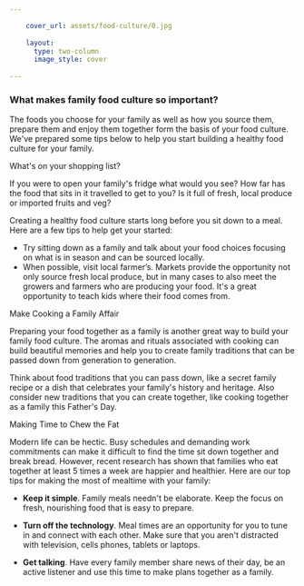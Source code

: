 ```yaml
---

    cover_url: assets/food-culture/0.jpg
    
    layout:
      type: two-column
      image_style: cover
      
---
```


### What makes family food culture so important? 

The foods you choose for your family as well as how you source them, prepare them and enjoy them together form the basis of your food culture.  We've prepared some tips below to help you start building a healthy food culture for your family. 

What's on your shopping list?

If you were to open your family's fridge what would you see?  How far has the food that sits in it travelled to get to you?  Is it full of fresh, local produce or imported fruits and veg?  

Creating a healthy food culture starts long before you sit down to a meal.  Here are a few tips to help get your started: 

-	Try sitting down as a family and talk about your food choices focusing on what is in season and can be sourced locally.  
-	When possible, visit local farmer’s. 
Markets provide the opportunity not only source fresh local produce, but in many cases to also meet the growers and farmers who are producing your food.  It's a great opportunity to teach kids where their food comes from.


Make Cooking a Family Affair

Preparing your food together as a family is another great way to build your family food culture.  The aromas and rituals associated with cooking can build beautiful memories and help you to create family traditions that can be passed down from generation to generation. 

Think about food traditions that you can pass down, like a secret family recipe or a dish that celebrates your family's history and heritage. Also consider new traditions that you can create together, like cooking together as a family this Father's Day. 


Making Time to Chew the Fat

Modern life can be hectic. Busy schedules and demanding work commitments can make it difficult to find the time sit down together and break bread. However, recent research has shown that families who eat together at least 5 times a week are happier and healthier. Here are our top tips for making the most of mealtime with your family:

- <b>Keep it simple</b>. Family meals needn't be elaborate.  Keep the focus on fresh, nourishing food that is easy to prepare.  

-	<b>Turn off the technology</b>. Meal times are an opportunity for you to tune in and connect with each other.  Make sure that you aren't distracted with television, cells phones, tablets or laptops.  

-	<b>Get talking</b>. Have every family member share news of their day, be an active listener and use this time to make plans together as a family.  

